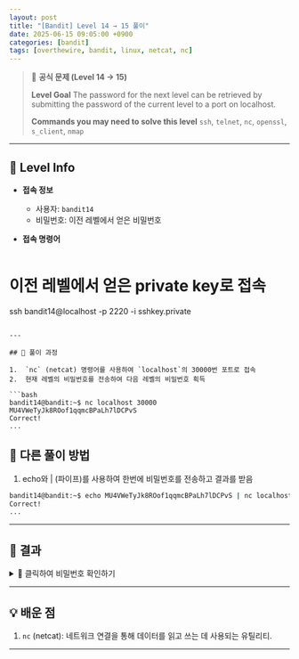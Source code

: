 ```yaml
---
layout: post
title: "[Bandit] Level 14 → 15 풀이"
date: 2025-06-15 09:05:00 +0900
categories: [bandit]
tags: [overthewire, bandit, linux, netcat, nc]
---
```


> 📝 **공식 문제 (Level 14 → 15)**
>
> **Level Goal**
> The password for the next level can be retrieved by submitting the password of the current level to a port on localhost.
>
> **Commands you may need to solve this level**
> `ssh`, `telnet`, `nc`, `openssl`, `s_client`, `nmap`

---

## 🔐 Level Info

- **접속 정보**
  - 사용자: `bandit14`
  - 비밀번호: 이전 레벨에서 얻은 비밀번호
  
- **접속 명령어**

  ```bash
# 이전 레벨에서 얻은 private key로 접속
ssh bandit14@localhost -p 2220 -i sshkey.private
  ```

---

## 🧪 풀이 과정

1.  `nc` (netcat) 명령어를 사용하여 `localhost`의 30000번 포트로 접속
2.  현재 레벨의 비밀번호를 전송하여 다음 레벨의 비밀번호 획득

```bash
bandit14@bandit:~$ nc localhost 30000
MU4VWeTyJk8ROof1qqmcBPaLh7lDCPvS
Correct!
...
```

## 🧪 다른 풀이 방법
1. echo와 | (파이프)를 사용하여 한번에 비밀번호를 전송하고 결과를 받음

```bash
bandit14@bandit:~$ echo MU4VWeTyJk8ROof1qqmcBPaLh7lDCPvS | nc localhost 30000
Correct!
...
```

---

##  🎯 결과

<details markdown="1">
<summary>👀 클릭하여 비밀번호 확인하기</summary>

```Bash
BfMYroe26WYalil77FoDi9qh59bKceII
```

</details>

---

##  💡 배운 점

1. `nc` (netcat): 네트워크 연결을 통해 데이터를 읽고 쓰는 데 사용되는 유틸리티.

<hr class="short-rule">